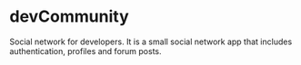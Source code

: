 # devCommunity
Social network for developers. It is a small social network app
that includes authentication, profiles and forum posts.
